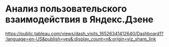 # Анализ пользовательского взаимодействия в Яндекс.Дзене


https://public.tableau.com/views/dash_visits_16526341412640/Dashboard1?:language=en-US&publish=yes&:display_count=n&:origin=viz_share_link
